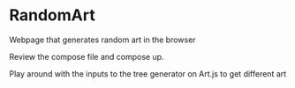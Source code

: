 # RandomArt
Webpage that generates random art in the browser

Review the compose file and compose up.

Play around with the inputs to the tree generator on Art.js to get different art

